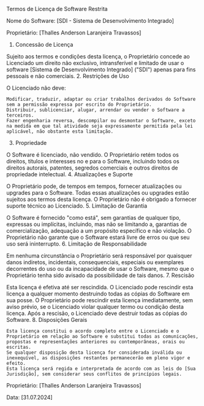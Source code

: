 Termos de Licença de Software Restrita

Nome do Software: [SDI - Sistema de Desenvolvimento Integrado]

Proprietário: [Thalles Anderson Laranjeira Travassos]
1. Concessão de Licença

Sujeito aos termos e condições desta licença, o Proprietário concede ao Licenciado um direito não exclusivo, intransferível e limitado de usar o software [Sistema de Desenvolvimento Integrado] ("SDI") apenas para fins pessoais e não comerciais.
2. Restrições de Uso

O Licenciado não deve:

    Modificar, traduzir, adaptar ou criar trabalhos derivados do Software sem a permissão expressa por escrito do Proprietário.
    Distribuir, sublicenciar, alugar, arrendar ou vender o Software a terceiros.
    Fazer engenharia reversa, descompilar ou desmontar o Software, exceto na medida em que tal atividade seja expressamente permitida pela lei aplicável, não obstante esta limitação.

3. Propriedade

O Software é licenciado, não vendido. O Proprietário retém todos os direitos, títulos e interesses no e para o Software, incluindo todos os direitos autorais, patentes, segredos comerciais e outros direitos de propriedade intelectual.
4. Atualizações e Suporte

O Proprietário pode, de tempos em tempos, fornecer atualizações ou upgrades para o Software. Todas essas atualizações ou upgrades estão sujeitos aos termos desta licença. O Proprietário não é obrigado a fornecer suporte técnico ao Licenciado.
5. Limitação de Garantia

O Software é fornecido "como está", sem garantias de qualquer tipo, expressas ou implícitas, incluindo, mas não se limitando a, garantias de comercialização, adequação a um propósito específico e não violação. O Proprietário não garante que o Software estará livre de erros ou que seu uso será ininterrupto.
6. Limitação de Responsabilidade

Em nenhuma circunstância o Proprietário será responsável por quaisquer danos indiretos, incidentais, consequenciais, especiais ou exemplares decorrentes do uso ou da incapacidade de usar o Software, mesmo que o Proprietário tenha sido avisado da possibilidade de tais danos.
7. Rescisão

Esta licença é efetiva até ser rescindida. O Licenciado pode rescindir esta licença a qualquer momento destruindo todas as cópias do Software em sua posse. O Proprietário pode rescindir esta licença imediatamente, sem aviso prévio, se o Licenciado violar qualquer termo ou condição desta licença. Após a rescisão, o Licenciado deve destruir todas as cópias do Software.
8. Disposições Gerais

    Esta licença constitui o acordo completo entre o Licenciado e o Proprietário em relação ao Software e substitui todas as comunicações, propostas e representações anteriores ou contemporâneas, orais ou escritas.
    Se qualquer disposição desta licença for considerada inválida ou inexequível, as disposições restantes permanecerão em pleno vigor e efeito.
    Esta licença será regida e interpretada de acordo com as leis do [Sua Jurisdição], sem considerar seus conflitos de princípios legais.

Proprietário:
[Thalles Anderson Laranjeira Travassos]

Data:
[31.07.2024]
